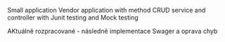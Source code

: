 Small application Vendor application with method CRUD service and controller with Junit testing and Mock testing

AKtuálně rozpracované - následně implementace Swager a oprava chyb
